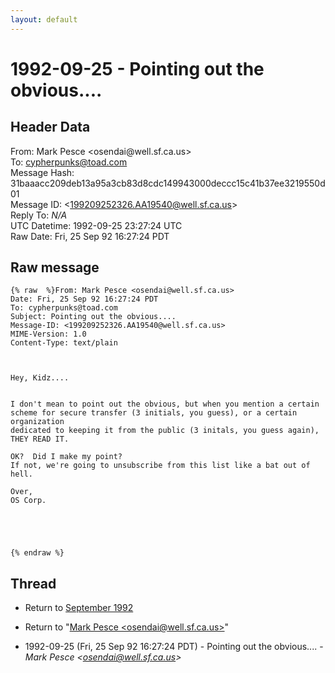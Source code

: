 ```yaml
---
layout: default
---
```


# 1992-09-25 - Pointing out the obvious....

## Header Data

From: Mark Pesce \<osendai<span>@</span>well.sf.ca.us\><br>
To: cypherpunks@toad.com<br>
Message Hash: 31baaacc209deb13a95a3cb83d8cdc149943000deccc15c41b37ee3219550d01<br>
Message ID: \<199209252326.AA19540@well.sf.ca.us\><br>
Reply To: _N/A_<br>
UTC Datetime: 1992-09-25 23:27:24 UTC<br>
Raw Date: Fri, 25 Sep 92 16:27:24 PDT<br>

## Raw message

```
{% raw  %}From: Mark Pesce <osendai@well.sf.ca.us>
Date: Fri, 25 Sep 92 16:27:24 PDT
To: cypherpunks@toad.com
Subject: Pointing out the obvious....
Message-ID: <199209252326.AA19540@well.sf.ca.us>
MIME-Version: 1.0
Content-Type: text/plain



Hey, Kidz....


I don't mean to point out the obvious, but when you mention a certain
scheme for secure transfer (3 initials, you guess), or a certain organization
dedicated to keeping it from the public (3 initals, you guess again),
THEY READ IT.

OK?  Did I make my point?
If not, we're going to unsubscribe from this list like a bat out of hell.

Over,
OS Corp.





{% endraw %}
```

## Thread

+ Return to [September 1992](/archive/1992/09)

+ Return to "[Mark Pesce <osendai<span>@</span>well.sf.ca.us>](/author/mark_pesce_osendai_at_well_sf_ca_us_)"

+ 1992-09-25 (Fri, 25 Sep 92 16:27:24 PDT) - Pointing out the obvious.... - _Mark Pesce \<osendai@well.sf.ca.us\>_

